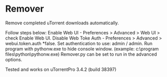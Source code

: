# Remover
Remove completed uTorrent downloads automatically.

Follow steps below:
Enable Web UI - Preferences > Advanced > Web UI > check Enable Web UI.
Disable Web Toke Auth - Preferences > Advanced > webui.token.auth *false.
Set authentication to use: admin / admin.
Run program with pythonw.exe to hide console window. (example: c:\program files\python\pythonw.exe)
Remover.py can be set to run in the advanced options.

Tested and works on uTorrentPro 3.4.2 (build 38397)
